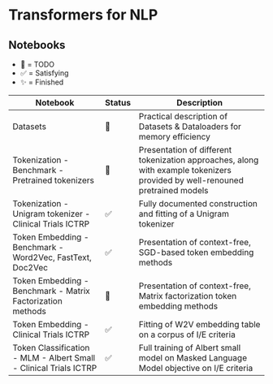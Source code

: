 # Transformers for NLP


## Notebooks

- :black_square_button: = TODO
- :white_check_mark: = Satisfying
- :sparkles: = Finished

| Notebook | Status | Description |
|-----|-----|-----|
| Datasets | :black_square_button: |Practical description of Datasets & Dataloaders for memory efficiency |
| Tokenization - Benchmark - Pretrained tokenizers | :black_square_button: | Presentation of different tokenization approaches, along with example tokenizers provided by well-renouned pretrained models |
| Tokenization - Unigram tokenizer - Clinical Trials ICTRP | :white_check_mark: | Fully documented construction and fitting of a Unigram tokenizer |
| Token Embedding - Benchmark - Word2Vec, FastText, Doc2Vec | :white_check_mark: | Presentation of context-free, SGD-based token embedding methods |
| Token Embedding - Benchmark - Matrix Factorization methods | :black_square_button: | Presentation of context-free, Matrix factorization token embedding methods |
| Token Embedding - Clinical Trials ICTRP | :white_check_mark: | Fitting of W2V embedding table on a corpus of I/E criteria |
| Token Classification - MLM - Albert Small - Clinical Trials ICTRP | :white_check_mark: | Full training of Albert small model on Masked Language Model objective on I/E criteria |
